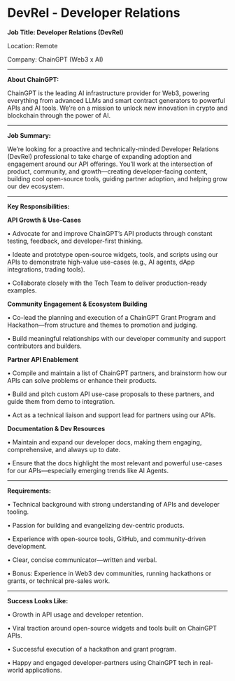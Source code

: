 # DevRel - Developer Relations

**Job Title: Developer Relations (DevRel)**

Location: Remote

Company: ChainGPT (Web3 x AI)

***

**About ChainGPT:**

ChainGPT is the leading AI infrastructure provider for Web3, powering everything from advanced LLMs and smart contract generators to powerful APIs and AI tools. We’re on a mission to unlock new innovation in crypto and blockchain through the power of AI.

***

**Job Summary:**

We’re looking for a proactive and technically-minded Developer Relations (DevRel) professional to take charge of expanding adoption and engagement around our API offerings. You’ll work at the intersection of product, community, and growth—creating developer-facing content, building cool open-source tools, guiding partner adoption, and helping grow our dev ecosystem.

***

**Key Responsibilities:**

**API Growth & Use-Cases**

• Advocate for and improve ChainGPT’s API products through constant testing, feedback, and developer-first thinking.

• Ideate and prototype open-source widgets, tools, and scripts using our APIs to demonstrate high-value use-cases (e.g., AI agents, dApp integrations, trading tools).

• Collaborate closely with the Tech Team to deliver production-ready examples.

**Community Engagement & Ecosystem Building**

• Co-lead the planning and execution of a ChainGPT Grant Program and Hackathon—from structure and themes to promotion and judging.

• Build meaningful relationships with our developer community and support contributors and builders.

**Partner API Enablement**

• Compile and maintain a list of ChainGPT partners, and brainstorm how our APIs can solve problems or enhance their products.

• Build and pitch custom API use-case proposals to these partners, and guide them from demo to integration.

• Act as a technical liaison and support lead for partners using our APIs.

**Documentation & Dev Resources**

• Maintain and expand our developer docs, making them engaging, comprehensive, and always up to date.

• Ensure that the docs highlight the most relevant and powerful use-cases for our APIs—especially emerging trends like AI Agents.

***

**Requirements:**

• Technical background with strong understanding of APIs and developer tooling.

• Passion for building and evangelizing dev-centric products.

• Experience with open-source tools, GitHub, and community-driven development.

• Clear, concise communicator—written and verbal.

• Bonus: Experience in Web3 dev communities, running hackathons or grants, or technical pre-sales work.

***

**Success Looks Like:**

• Growth in API usage and developer retention.

• Viral traction around open-source widgets and tools built on ChainGPT APIs.

• Successful execution of a hackathon and grant program.

• Happy and engaged developer-partners using ChainGPT tech in real-world applications.
